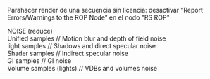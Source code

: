 

Parahacer render de una secuencia sin licencia: desactivar “Report Errors/Warnings to the ROP Node” en el nodo "RS ROP"

NOISE (reduce)   
Unified samples         //	Motion blur and depth of field noise   
light samples	          //  Shadows and direct specular noise   
Shader samples	        //  Indirect specular noise   
GI samples              //  GI noise   
Volume samples (lights) //  VDBs and volumes noise   
